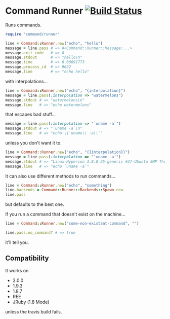 # Command Runner [![Build Status](https://travis-ci.org/redjazz96/command-runner.png?branch=master)](https://travis-ci.org/redjazz96/command-runner)
Runs commands.

```Ruby
require 'command/runner'

line = Command::Runner.new("echo", "hello")
message = line.pass # => #<Command::Runner::Message:...>
message.exit_code   # => 0
message.stdout      # => "hello\n"
message.time        # => 0.00091773
message.process_id  # => 9622
message.line        # => "echo hello"
```

with interpolations...

```Ruby
line = Command::Runner.new("echo", "{interpolation}")
message = line.pass(:interpolation => "watermelons")
message.stdout # => "watermelons\n"
message.line   # => "echo watermelons"
```

that escapes bad stuff...

```Ruby
message = line.pass(:interpolation => "`uname -a`")
message.stdout # => "`uname -a`\n"
message.line   # => "echo \\`uname\\ -a\\`"
```

unless you don't want it to.

```Ruby
line = Command::Runner.new("echo", "{{interpolation}}")
message = line.pass(:interpolation => "`uname -a`")
message.stdout # => "Linux Hyperion 3.8.0-25-generic #37-Ubuntu SMP Thu Jun 6 20:47:07 UTC 2013 x86_64 x86_64 x86_64 GNU/Linux\n"
message.line   # => "echo `uname -a`"
```

It can also use different methods to run commands...

```Ruby
line = Command::Runner.new("echo", "something")
line.backends = Command::Runner::Backends::Spawn.new
line.pass
```

but defaults to the best one.

If you run a command that doesn't exist on the machine...

```Ruby
line = Command::Runner.new("some-non-existant-command", "")

line.pass.no_command? # => true
```

it'll tell you.

## Compatibility
It works on

- 2.0.0
- 1.9.3
- 1.8.7
- REE
- JRuby (1.8 Mode)

unless the travis build fails.
